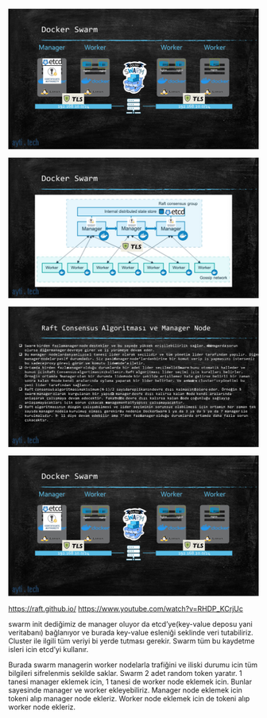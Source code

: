 ![img](https://github.com/ibrahimdoss/Docker/blob/3e34c009736834bef2865148d57a4bad49a63496/Images/Compose&Swarm/image78.png)

![img](https://github.com/ibrahimdoss/Docker/blob/3e34c009736834bef2865148d57a4bad49a63496/Images/Compose&Swarm/image79.png)


![img](https://github.com/ibrahimdoss/Docker/blob/3e34c009736834bef2865148d57a4bad49a63496/Images/Compose&Swarm/image80.png)

![img](https://github.com/ibrahimdoss/Docker/blob/3e34c009736834bef2865148d57a4bad49a63496/Images/Compose&Swarm/image78.png)


https://raft.github.io/
https://www.youtube.com/watch?v=RHDP_KCrjUc

swarm init dediğimiz de manager oluyor da etcd’ye(key-value deposu yani veritabanı) bağlanıyor ve burada key-value esleniği seklinde veri tutabiliriz. Cluster ile ilgili tüm veriyi bi yerde tutması gerekir.
Swarm tüm bu kaydetme isleri icin etcd’yi kullanır.

Burada swarm managerin worker nodelarla trafiğini ve iliski durumu icin tüm bilgileri sifrelenmis sekilde saklar.
Swarm 2 adet random token yaratır. 1 tanesi manager eklemek icin, 1 tanesi de worker node eklemek icin. Bunlar sayesinde manager ve worker ekleyebiliriz.
Manager node eklemek icin tokeni alıp manager node ekleriz. Worker node eklemek icin de tokeni alıp worker node ekleriz.